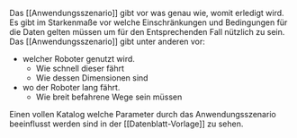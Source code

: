 Das [[Anwendungsszenario]] gibt vor was genau wie, womit erledigt wird.
Es gibt im Starkenmaße vor welche Einschränkungen und Bedingungen für die Daten gelten müssen um für den Entsprechenden Fall nützlich zu sein.
Das [[Anwendungsszenario]] gibt unter anderen vor:
- welcher Roboter genutzt wird.
	- Wie schnell dieser fährt
	- Wie dessen Dimensionen sind
- wo der Roboter lang fährt.
	- Wie breit befahrene Wege sein müssen

Einen vollen Katalog welche Parameter durch das Anwendungsszenario beeinflusst werden sind in der [[Datenblatt-Vorlage]] zu sehen.

